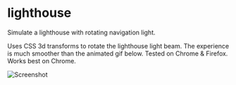 # lighthouse
Simulate a lighthouse with rotating navigation light.  
  
Uses CSS 3d transforms to rotate the lighthouse light beam.  The experience 
is much smoother than the animated gif below. Tested on Chrome & Firefox. Works best on Chrome.
  
![Screenshot](https://github.com/wayneparrott/lighthouse/blob/master/screenshot-animated.gif)



